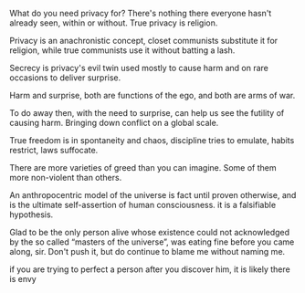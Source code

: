 What do you need privacy for? There's nothing there everyone hasn't already seen, within or without. True privacy is religion. 

Privacy is an anachronistic concept, closet communists substitute it for religion, while true communists use it without batting a lash. 

Secrecy is privacy's evil twin used mostly to cause harm and on rare occasions to deliver surprise.

Harm and surprise, both are functions of the ego, and both are arms of war.

To do away then, with the need to surprise, can help us see the futility of causing harm. Bringing down conflict on a global scale.

True freedom is in spontaneity and chaos, discipline tries to emulate, habits restrict, laws suffocate.

There are more varieties of greed than you can imagine. Some of them more non-violent than others.

An anthropocentric model of the universe is fact until proven otherwise, and is the ultimate self-assertion of human consciousness. it is a falsifiable hypothesis.

Glad to be the only person alive whose existence could not acknowledged by the so called “masters of the universe”, was eating fine before you came along, sir. Don't push it, but do continue to blame me without naming me.



if you are trying to perfect a person after you discover him, it is likely there is envy



